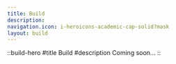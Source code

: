 ```yaml
---
title: Build
description:
navigation.icon: i-heroicons-academic-cap-solid?mask
layout: build
---
```


::build-hero
#title
Build
#description
Coming soon...
::
